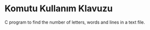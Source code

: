 # <ks> Komutu Kullanım Klavuzu
C program to find the number of letters, words and lines in a text file.
